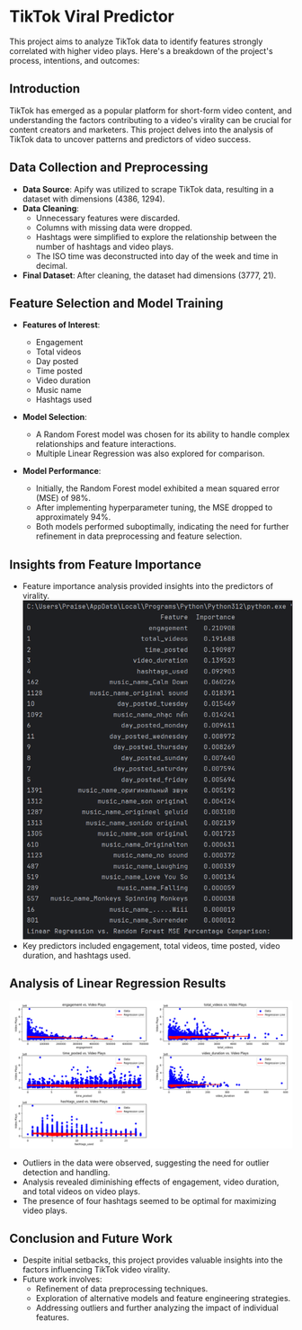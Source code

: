# TikTok Viral Predictor

This project aims to analyze TikTok data to identify features strongly correlated with higher video plays. Here's a breakdown of the project's process, intentions, and outcomes:

## Introduction

TikTok has emerged as a popular platform for short-form video content, and understanding the factors contributing to a video's virality can be crucial for content creators and marketers. This project delves into the analysis of TikTok data to uncover patterns and predictors of video success.

## Data Collection and Preprocessing

- **Data Source**: Apify was utilized to scrape TikTok data, resulting in a dataset with dimensions (4386, 1294).
- **Data Cleaning**: 
  - Unnecessary features were discarded.
  - Columns with missing data were dropped.
  - Hashtags were simplified to explore the relationship between the number of hashtags and video plays.
  - The ISO time was deconstructed into day of the week and time in decimal.
- **Final Dataset**: After cleaning, the dataset had dimensions (3777, 21).

## Feature Selection and Model Training

- **Features of Interest**:
  - Engagement
  - Total videos
  - Day posted
  - Time posted
  - Video duration
  - Music name
  - Hashtags used

- **Model Selection**: 
  - A Random Forest model was chosen for its ability to handle complex relationships and feature interactions.
  - Multiple Linear Regression was also explored for comparison.

- **Model Performance**:
  - Initially, the Random Forest model exhibited a mean squared error (MSE) of 98%.
  - After implementing hyperparameter tuning, the MSE dropped to approximately 94%.
  - Both models performed suboptimally, indicating the need for further refinement in data preprocessing and feature selection.

## Insights from Feature Importance

- Feature importance analysis provided insights into the predictors of virality.
  ![Feature Importance](images/img1.png)
- Key predictors included engagement, total videos, time posted, video duration, and hashtags used.

## Analysis of Linear Regression Results

![Linear Regression Results](images/img2.png)
- Outliers in the data were observed, suggesting the need for outlier detection and handling.
- Analysis revealed diminishing effects of engagement, video duration, and total videos on video plays.
- The presence of four hashtags seemed to be optimal for maximizing video plays.

## Conclusion and Future Work

- Despite initial setbacks, this project provides valuable insights into the factors influencing TikTok video virality.
- Future work involves:
  - Refinement of data preprocessing techniques.
  - Exploration of alternative models and feature engineering strategies.
  - Addressing outliers and further analyzing the impact of individual features.
